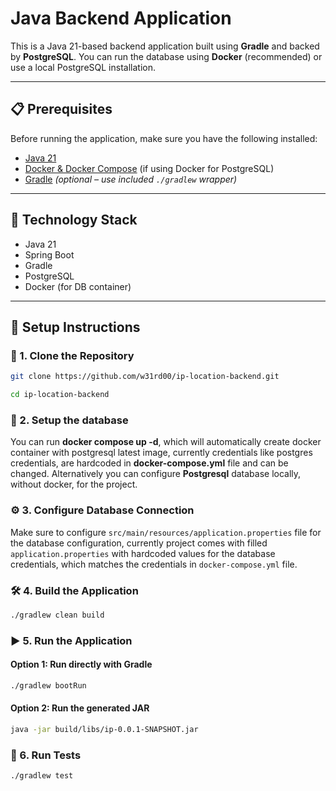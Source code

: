 # Java Backend Application

This is a Java 21-based backend application built using **Gradle** and backed by **PostgreSQL**. You can run the database using **Docker** (recommended) or use a local PostgreSQL installation.

---

## 📋 Prerequisites

Before running the application, make sure you have the following installed:

- [Java 21](https://www.oracle.com/java/technologies/javase/jdk21-archive-downloads.html)
- [Docker & Docker Compose](https://www.docker.com/products/docker-desktop) (if using Docker for PostgreSQL)
- [Gradle](https://gradle.org/install/) *(optional – use included `./gradlew` wrapper)*

---

## 🐘 Technology Stack

- Java 21
- Spring Boot
- Gradle
- PostgreSQL
- Docker (for DB container)

---

## 🧰 Setup Instructions

### 🧾 1. Clone the Repository

```bash
git clone https://github.com/w31rd00/ip-location-backend.git

cd ip-location-backend
```
### 🐳 2. Setup the database
You can run **docker compose up -d**, which will automatically create docker container 
with postgresql latest image, currently credentials like postgres credentials, are hardcoded in **docker-compose.yml**
file and can be changed. Alternatively you can configure **Postgresql** database locally, without docker, for the project.

### ⚙️ 3. Configure Database Connection
Make sure to configure ```src/main/resources/application.properties```
file for the database configuration, currently project comes with filled ```application.properties```
with hardcoded values for the database credentials, which matches the credentials in
```docker-compose.yml``` file.

### 🛠️ 4. Build the Application
```bash
./gradlew clean build
```

### ▶️ 5. Run the Application

#### Option 1: Run directly with Gradle
```bash
./gradlew bootRun
```
#### Option 2: Run the generated JAR
```bash
java -jar build/libs/ip-0.0.1-SNAPSHOT.jar
```

### 🧪 6. Run Tests
```bash
./gradlew test
```